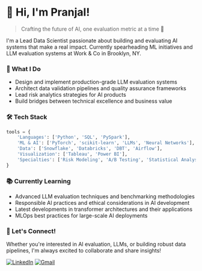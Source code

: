 # 👋 Hi, I'm Pranjal!

> Crafting the future of AI, one evaluation metric at a time 🚀

I'm a Lead Data Scientist passionate about building and evaluating AI systems that make a real impact. Currently spearheading ML initiatives and LLM evaluation systems at Work & Co in Brooklyn, NY.

### 🎯 What I Do

- Design and implement production-grade LLM evaluation systems
- Architect data validation pipelines and quality assurance frameworks
- Lead risk analytics strategies for AI products
- Build bridges between technical excellence and business value

### 🛠️ Tech Stack

```python
tools = {
    'Languages': ['Python', 'SQL', 'PySpark'],
    'ML & AI': ['PyTorch', 'scikit-learn', 'LLMs', 'Neural Networks'],
    'Data': ['Snowflake', 'Databricks', 'DBT', 'Airflow'],
    'Visualization': ['Tableau', 'Power BI'],
    'Specialties': ['Risk Modeling', 'A/B Testing', 'Statistical Analysis']
}
```
### 📚 Currently Learning

- Advanced LLM evaluation techniques and benchmarking methodologies
- Responsible AI practices and ethical considerations in AI development
- Latest developments in transformer architectures and their applications
- MLOps best practices for large-scale AI deployments

### 🤝 Let's Connect!

Whether you're interested in AI evaluation, LLMs, or building robust data pipelines, I'm always excited to collaborate and share insights!

[![LinkedIn](https://img.shields.io/badge/LinkedIn-0077B5?style=for-the-badge&logo=linkedin&logoColor=white)](https://linkedin.com/in/pranjalthapar)
[![Gmail](https://img.shields.io/badge/Gmail-D14836?style=for-the-badge&logo=gmail&logoColor=white)](mailto:pranjal1408@gmail.com)
